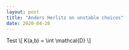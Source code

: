 ```yaml
---
layout: post
title: "Anders Herlitz on unstable choices"
date: 2020-04-28
---
```


<p>Test
\[ K(a,b) = \int \mathcal{D} \]
</p>
